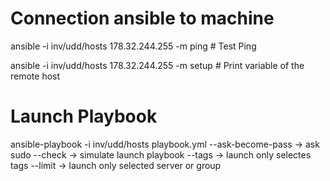 # Connection ansible to machine
ansible -i inv/udd/hosts 178.32.244.255 -m ping # Test Ping

ansible -i inv/udd/hosts 178.32.244.255 -m setup # Print variable of the remote host

# Launch Playbook
ansible-playbook -i inv/udd/hosts playbook.yml
    --ask-become-pass -> ask sudo
    --check -> simulate launch playbook
    --tags ->  launch only selectes tags
    --limit -> launch only selected server or group